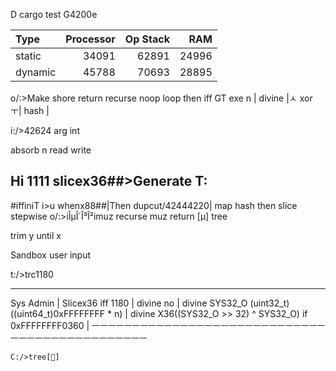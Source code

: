 D
cargo test G4200e
<!-- auto-gen info start tasm_air_evaluation_cost -->
| Type         | Processor | Op Stack |   RAM |
|:-------------|----------:|---------:|------:|
| static       |     34091 |    62891 | 24996 |
| dynamic      |     45788 |    70693 | 28895 |
<!-- auto-gen info stop tasm_air_evaluation_cost -->

o/:>Make shore return recurse noop loop then iff GT exe
                n
| divine |ㅅ xor ㅜ| hash |

i:/>42624 arg int

absorb n read write

## Hi 1111 slicex36##>Generate T:
#iffiniT i>u whenx88##|Then dupcut/42444220|
map hash then slice stepwise 
o/:>iÎµÎ´Î³Î²imuz recurse muz return [μ] tree 

trim y until x

Sandbox user input

t:/>trc1180
__________________________________________________________________
Sys Admin                                                         |
Slicex36 iff 1180                                                 |
divine no                                                         |
divine SYS32_O (uint32_t)((uint64_t)0xFFFFFFFF * n)               |
divine X36((SYS32_O >> 32) ^ SYS32_O) if 0xFFFFFFFF0360           |
ㅡㅡㅡㅡㅡㅡㅡㅡㅡㅡㅡㅡㅡㅡㅡㅡㅡㅡㅡㅡㅡㅡㅡㅡㅡㅡㅡㅡㅡㅡㅡㅡㅡㅡㅡㅡㅡㅡㅡㅡㅡㅡㅡㅡㅡㅡ
```
C:/>tree[🌳]
